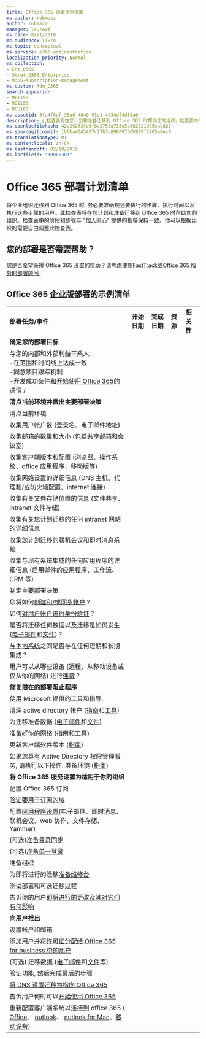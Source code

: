 ```yaml
---
title: Office 365 部署计划清单
ms.author: robmazz
author: robmazz
manager: laurawi
ms.date: 8/21/2018
ms.audience: ITPro
ms.topic: conceptual
ms.service: o365-administration
localization_priority: Normal
ms.collection:
- Ent_O365
- Strat_O365_Enterprise
- M365-subscription-management
ms.custom: Adm_O365
search.appverid:
- MET150
- MOE150
- BCS160
ms.assetid: 5fa4f6ef-35ad-4840-91c1-4834df3df5a0
description: 此检查表将在您计划和准备迁移到 Office 365 时帮助您的组织。检查表中的阶段和步骤与 "加入中心" 提供的指导保持一致。
ms.openlocfilehash: 42c292f3fe5f8a3753a733e5b362521d95eab827
ms.sourcegitcommit: 1b6ba4043497c27b3a89689766b975f2405e0ec8
ms.translationtype: MT
ms.contentlocale: zh-CN
ms.lasthandoff: 02/19/2019
ms.locfileid: "30085301"
---
```

# <a name="deployment-planning-checklist-for-office-365"></a>Office 365 部署计划清单

将企业组织迁移到 Office 365 时, 务必要准确规划要执行的步骤、执行时间以及执行这些步骤的用户。此检查表将在您计划和准备迁移到 Office 365 时帮助您的组织。检查表中的阶段和步骤与 "[加入中心](https://go.microsoft.com/fwlink/?LinkId=517115)" 提供的指导保持一致。你可以根据组织的需要自由调整此检查表。

## <a name="need-help-with-your-deployment"></a>您的部署是否需要帮助？
您是否希望获得 Office 365 设置的帮助？请考虑使用[FastTrack](https://fasttrack.microsoft.com/office)或[Office 365 服务的部署顾问](deployment-advisors-for-office-365.md)。

## <a name="sample-checklist-for-an-office-365-enterprise-deployment"></a>Office 365 企业版部署的示例清单

||||||
|:-----|:-----|:-----|:-----|:-----|
|**部署任务/事件** <br/> |**开始日期** <br/> |**完成日期** <br/> |**资源** <br/> |**相关性** <br/> |
|**确定您的部署目标** <br/> |||||
| 与您的内部和外部利益干系人:<br>  -在范围和时间线上达成一致 <br>  -同意项目跟踪机制  <br>  -开发成功条件和[开始使用 Office 365](https://support.office.com/article/396b8d9e-e118-42d0-8a0d-87d1f2f055fb)的[通信](https://fasttrack.microsoft.com/office) / |||||
|**清点当前环境并做出主要部署决策** |||||
|清点当前环境 |||||
| 收集用户帐户数 (登录名、电子邮件地址) |||||
| 收集邮箱的数量和大小 (包括共享邮箱和会议室) |||||
| 收集客户端版本和配置 (浏览器、操作系统、office 应用程序、移动版等) |||||
| 收集网络设置的详细信息 (DNS 主机、代理和/或防火墙配置、internet 连接) |||||
| 收集有关文件存储位置的信息 (文件共享、intranet 文件存储) |||||
| 收集有关您计划迁移的任何 intranet 网站的详细信息 |||||
| 收集您计划迁移的联机会议和即时消息系统 |||||
| 收集与现有系统集成的任何应用程序的详细信息 (启用邮件的应用程序、工作流、CRM 等) |||||
|制定主要部署决策 |||||
| 您将如何[创建和/或同步帐户](https://go.microsoft.com/fwlink/?LinkId=534819)？ |||||
| 如何[对用户帐户进行身份验证](https://go.microsoft.com/fwlink/?LinkId=534820)？ |||||
| 是否将迁移任何数据以及迁移是如何发生 ([电子邮件](https://go.microsoft.com/fwlink/?LinkId=534823)和[文件](https://go.microsoft.com/fwlink/?LinkId=534824))？ |||||
| [与本地系统](https://go.microsoft.com/fwlink/?LinkId=534822)之间是否存在任何短期和长期集成？ |||||
| 用户可以从哪些设备 (远程、从移动设备或仅从你的网络) 进行[连接](https://go.microsoft.com/fwlink/?LinkId=534821)？ |||||
|**修复潜在的部署阻止程序** |||||
|使用 Microsoft 提供的工具和指导: |||||
| 清理 active directory 帐户 ([指南](https://go.microsoft.com/fwlink/?LinkId=534825)和[工具](https://go.microsoft.com/fwlink/?LinkId=534826)) |||||
| 为迁移准备数据 ([电子邮件](https://go.microsoft.com/fwlink/?LinkId=534823)和[文件](https://go.microsoft.com/fwlink/?LinkId=534824)) |||||
| 准备好你的网络 ([指南和工具](https://aka.ms/tune)) |||||
| 更新客户端软件版本 ([指南](https://go.microsoft.com/fwlink/?LinkId=534827)) |||||
| 如果您具有 Active Directory 权限管理服务, 请执行以下操作: 准备环境 ([指南](https://go.microsoft.com/fwlink/?linkid=844967))  <br/> |||||
|**将 Office 365 服务设置为适用于你的组织** |||||
|配置 Office 365 订阅 |||||
|[验证要用于订阅的域](https://go.microsoft.com/fwlink/?LinkId=534828) |||||
| 配置[应用程序设置](https://go.microsoft.com/fwlink/?LinkId=534829)(电子邮件、即时消息、联机会议、web 协作、文件存储、Yammer) |||||
| (可选)[准备目录同步](https://go.microsoft.com/fwlink/?LinkId=534830) |||||
| (可选)[准备单一登录](https://go.microsoft.com/fwlink/?LinkId=534831) |||||
|准备组织 |||||
|为即将进行的迁移[准备维修台](https://fasttrack.microsoft.com/office) |||||
| 测试部署和可选迁移过程 |||||
| 告诉你的用户[即将进行的更改及其对它们有何影响](https://fasttrack.microsoft.com/office) |||||
|**向用户推出** |||||
|设置帐户和邮箱 |||||
| 添加用户并[将许可证分配给 Office 365 for business 中的用户](https://support.office.com/article/997596b5-4173-4627-b915-36abac6786dc) |||||
| (可选) 迁移数据 ([电子邮件](https://go.microsoft.com/fwlink/?LinkId=534823)和[文件](https://go.microsoft.com/fwlink/?LinkId=534824)等) |||||
|验证功能, 然后完成最后的步骤 |||||
| [将 DNS 设置迁移为指向 Office 365](https://go.microsoft.com/fwlink/?LinkId=534835) |||||
| 告诉用户何时可以[开始使用 Office 365](https://support.office.com/en-us/article/office-365-basics-video-training-396b8d9e-e118-42d0-8a0d-87d1f2f055fb?ui=en-US&amp;rs=en-US&amp;ad=US) |||||
| 重新配置客户端系统以连接到 office 365 ( [Office](https://go.microsoft.com/fwlink/?LinkId=534836)、 [outlook](https://go.microsoft.com/fwlink/?LinkId=534837)、 [outlook for Mac](https://support.office.com/article/6e27792a-9267-4aa4-8bb6-c84ef146101b#PickTab=Outlook_for_Mac)、[移动设备](https://go.microsoft.com/fwlink/?LinkId=534840))  |||||
